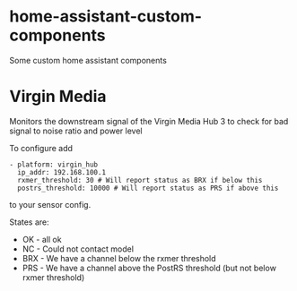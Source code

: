 # home-assistant-custom-components
Some custom home assistant components

# Virgin Media

Monitors the downstream signal of the Virgin Media Hub 3 to check for bad signal to noise ratio and power level

To configure add

```
- platform: virgin_hub
  ip_addr: 192.168.100.1
  rxmer_threshold: 30 # Will report status as BRX if below this
  postrs_threshold: 10000 # Will report status as PRS if above this
```

to your sensor config. 

States are:

  * OK - all ok
  * NC - Could not contact model
  * BRX - We  have a channel below the rxmer threshold
  * PRS - We have a channel above the PostRS threshold (but not below rxmer threshold)


